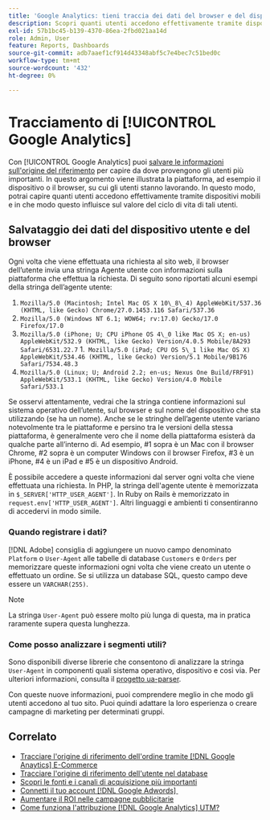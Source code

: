 ```yaml
---
title: 'Google Analytics: tieni traccia dei dati del browser e del dispositivo utente nel database'
description: Scopri quanti utenti accedono effettivamente tramite dispositivi mobili e come questo influisce sul loro valore nel ciclo di vita.
exl-id: 57b1bc45-b139-4370-86ea-2fbd021aa14d
role: Admin, User
feature: Reports, Dashboards
source-git-commit: adb7aaef1cf914d43348abf5c7e4bec7c51bed0c
workflow-type: tm+mt
source-wordcount: '432'
ht-degree: 0%

---
```


# Tracciamento di [!UICONTROL Google Analytics]

Con [!UICONTROL Google Analytics] puoi [salvare le informazioni sull&#39;origine del riferimento](../analysis/google-track-user-acq.md) per capire da dove provengono gli utenti più importanti. In questo argomento viene illustrata la piattaforma, ad esempio il dispositivo o il browser, su cui gli utenti stanno lavorando. In questo modo, potrai capire quanti utenti accedono effettivamente tramite dispositivi mobili e in che modo questo influisce sul valore del ciclo di vita di tali utenti.

## Salvataggio dei dati del dispositivo utente e del browser

Ogni volta che viene effettuata una richiesta al sito web, il browser dell’utente invia una stringa Agente utente con informazioni sulla piattaforma che effettua la richiesta. Di seguito sono riportati alcuni esempi della stringa dell’agente utente:

1. `Mozilla/5.0 (Macintosh; Intel Mac OS X 10\_8\_4) AppleWebKit/537.36 (KHTML, like Gecko) Chrome/27.0.1453.116 Safari/537.36`
1. `Mozilla/5.0 (Windows NT 6.1; WOW64; rv:17.0) Gecko/17.0 Firefox/17.0`
1. `Mozilla/5.0 (iPhone; U; CPU iPhone OS 4\_0 like Mac OS X; en-us) AppleWebKit/532.9 (KHTML, like Gecko) Version/4.0.5 Mobile/8A293 Safari/6531.22.7`
1.` Mozilla/5.0 (iPad; CPU OS 5\_1 like Mac OS X) AppleWebKit/534.46 (KHTML, like Gecko) Version/5.1 Mobile/9B176 Safari/7534.48.3`
1. `Mozilla/5.0 (Linux; U; Android 2.2; en-us; Nexus One Build/FRF91) AppleWebKit/533.1 (KHTML, like Gecko) Version/4.0 Mobile Safari/533.1`

Se osservi attentamente, vedrai che la stringa contiene informazioni sul sistema operativo dell’utente, sul browser e sul nome del dispositivo che sta utilizzando (se ha un nome). Anche se le stringhe dell’agente utente variano notevolmente tra le piattaforme e persino tra le versioni della stessa piattaforma, è generalmente vero che il nome della piattaforma esisterà da qualche parte all’interno di. Ad esempio, #1 sopra è un Mac con il browser Chrome, #2 sopra è un computer Windows con il browser Firefox, #3 è un iPhone, #4 è un iPad e #5 è un dispositivo Android.

È possibile accedere a queste informazioni dal server ogni volta che viene effettuata una richiesta. In PHP, la stringa dell&#39;agente utente è memorizzata in `$_SERVER['HTTP_USER_AGENT']`. In Ruby on Rails è memorizzato in `request.env['HTTP_USER_AGENT']`. Altri linguaggi e ambienti ti consentiranno di accedervi in modo simile.

### Quando registrare i dati?

[!DNL Adobe] consiglia di aggiungere un nuovo campo denominato `Platform` o `User-Agent` alle tabelle di database `Customers` e `Orders` per memorizzare queste informazioni ogni volta che viene creato un utente o effettuato un ordine. Se si utilizza un database SQL, questo campo deve essere un `VARCHAR(255)`. 

>[!NOTE]
>
>La stringa `User-Agent` può essere molto più lunga di questa, ma in pratica raramente supera questa lunghezza.

### Come posso analizzare i segmenti utili?

Sono disponibili diverse librerie che consentono di analizzare la stringa `User-Agent` in componenti quali sistema operativo, dispositivo e così via. Per ulteriori informazioni, consulta il [progetto ua-parser](https://github.com/tobie/ua-parser).

Con queste nuove informazioni, puoi comprendere meglio in che modo gli utenti accedono al tuo sito. Puoi quindi adattare la loro esperienza o creare campagne di marketing per determinati gruppi.

## Correlato

* [Tracciare l&#39;origine di riferimento dell&#39;ordine tramite  [!DNL Google Anaytics] E-Commerce](../importing-data/integrations/google-ecommerce.md)
* [Tracciare l&#39;origine di riferimento dell&#39;utente nel database](../analysis/google-track-user-acq.md)
* [Scopri le fonti e i canali di acquisizione più importanti](../analysis/most-value-source-channel.md)
* [Connetti il tuo account  [!DNL Google Adwords] &#x200B;](../importing-data/integrations/google-adwords.md)
* [Aumentare il ROI nelle campagne pubblicitarie](../analysis/roi-ad-camp.md)
* [Come funziona l&#39;attribuzione  [!DNL Google Analytics] UTM?](../analysis/utm-attributes.md)
